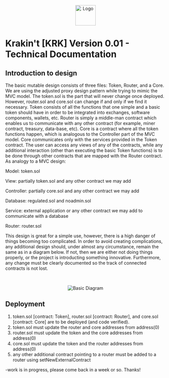 <p align="center">
  <img src="https://raw.githubusercontent.com/krakintgithub/misc/master/logo_s1.png" width="64px" title="Logo">
</p>

# Krakin't [KRK] Version 0.01 - Technical Documentation

## Introduction to design

The basic mutable design consists of three files: Token, Router, and a Core. We are using the adjusted proxy design pattern while trying to mimic the MVC model. The token.sol is the part that will never change once deployed. However, router.sol and core.sol can change if and only if we find it necessary. Token consists of all the functions that one simple and a basic token should have in order to be integrated into exchanges, software components, wallets, etc. Router is simply a middle-man contract which enables us to communicate with any other contract (for example, miner contract, treasury, data-base, etc). Core is a contract where all the token functions happen, which is analogous to the Controller part of the MVC model. Core communicates only with the services provided in the Token contract. The user can access any views of any of the contracts, while any additional interaction (other than executing the basic Token functions) is to be done through other contracts that are mapped with the Router contract. As analogy to a MVC design:

Model: token.sol

View: partially token.sol and any other contract we may add

Controller: partially core.sol and any other contract we may add

Database: regulated.sol and noadmin.sol

Service: external application or any other contract we may add to communicate with a database

Router: router.sol




This design is great for a simple use, however, there is a high danger of things becoming too complicated. In order to avoid creating complications, any additional design should, under almost any circumstance, remain the same as in a diagram below. If not, then we are either not doing things properly, or the project is introducting something innovative. Furthermore, any change must be clearly documented so the track of connected contracts is not lost.


</br>
<p align="center">
  <img src="https://raw.githubusercontent.com/krakintgithub/misc/master/diagrams/Untitled%20Diagram_2.jpg"  title="Basic Diagram">
</p>


## Deployment

1. token.sol [contract: Token], router.sol [contract: Router], and core.sol [contract: Core] are to be deployed (and code verified). 
2. token.sol must update the router and core addresses from address(0)
3. router.sol must update the token and the core addresses from address(0)
4. core.sol must update the token and the router addresses from address(0)
5. any other additional contract pointing to a router must be added to a router using setNewExternalContract

-work is in progress, please come back in a week or so. Thanks!
